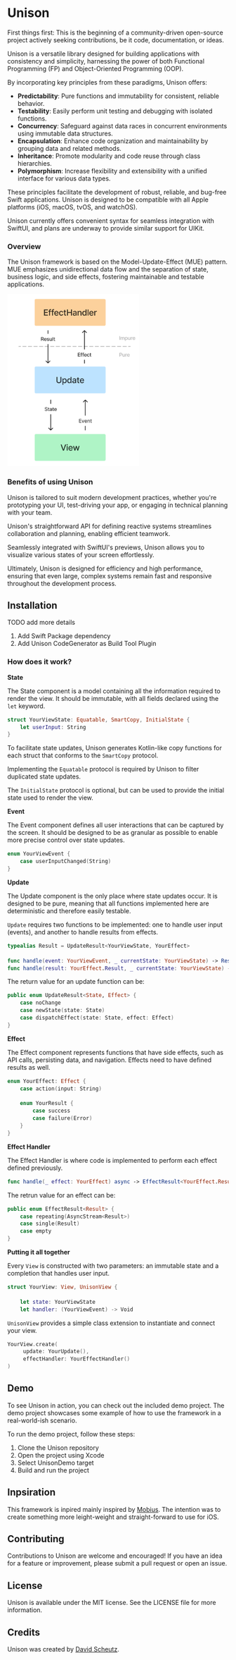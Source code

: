 # Unison

First things first: This is the beginning of a community-driven open-source project actively seeking contributions, be it code, documentation, or ideas.

Unison is a versatile library designed for building applications with consistency and simplicity, harnessing the power of both Functional Programming (FP) and Object-Oriented Programming (OOP). 

By incorporating key principles from these paradigms, Unison offers:

- **Predictability**: Pure functions and immutability for consistent, reliable behavior.
- **Testability**: Easily perform unit testing and debugging with isolated functions.
- **Concurrency**: Safeguard against data races in concurrent environments using immutable data structures.
- **Encapsulation**: Enhance code organization and maintainability by grouping data and related methods.
- **Inheritance**: Promote modularity and code reuse through class hierarchies.
- **Polymorphism**: Increase flexibility and extensibility with a unified interface for various data types.

These principles facilitate the development of robust, reliable, and bug-free Swift applications. Unison is designed to be compatible with all Apple platforms (iOS, macOS, tvOS, and watchOS).

Unison currently offers convenient syntax for seamless integration with SwiftUI, and plans are underway to provide similar support for UIKit.

### Overview

The Unison framework is based on the Model-Update-Effect (MUE) pattern. MUE emphasizes unidirectional data flow and the separation of state, business logic, and side effects, fostering maintainable and testable applications.

<img src="https://github.com/davidscheutz/Unison/blob/master/Unison.png" alt="Unison" width="300" height="390">

### Benefits of using Unison

Unison is tailored to suit modern development practices, whether you're prototyping your UI, test-driving your app, or engaging in technical planning with your team.

Unison's straightforward API for defining reactive systems streamlines collaboration and planning, enabling efficient teamwork.

Seamlessly integrated with SwiftUI's previews, Unison allows you to visualize various states of your screen effortlessly.

Ultimately, Unison is designed for efficiency and high performance, ensuring that even large, complex systems remain fast and responsive throughout the development process.

## Installation

TODO add more details
1. Add Swift Package dependency
2. Add Unison CodeGenerator as Build Tool Plugin

### How does it work?

**State**

The State component is a model containing all the information required to render the view. It should be immutable, with all fields declared using the `let` keyword.

```swift
struct YourViewState: Equatable, SmartCopy, InitialState {
    let userInput: String
}
```

To facilitate state updates, Unison generates Kotlin-like copy functions for each struct that conforms to the `SmartCopy` protocol.

Implementing the `Equatable` protocol is required by Unison to filter duplicated state updates. 

The `InitialState` protocol is optional, but can be used to provide the initial state used to render the view.

**Event**

The Event component defines all user interactions that can be captured by the screen. It should be designed to be as granular as possible to enable more precise control over state updates.

```swift
enum YourViewEvent {
    case userInputChanged(String)
}
```

**Update**

The Update component is the only place where state updates occur. It is designed to be pure, meaning that all functions implemented here are deterministic and therefore easily testable. 

`Update` requires two functions to be implemented: one to handle user input (events), and another to handle results from effects.

```swift
typealias Result = UpdateResult<YourViewState, YourEffect>

func handle(event: YourViewEvent, _ currentState: YourViewState) -> Result
func handle(result: YourEffect.Result, _ currentState: YourViewState) -> Result
```

The return value for an update function can be:

```swift
public enum UpdateResult<State, Effect> {
    case noChange
    case newState(state: State)
    case dispatchEffect(state: State, effect: Effect)
}
```

**Effect**

The Effect component represents functions that have side effects, such as API calls, persisting data, and navigation. Effects need to have defined results as well.

```swift
enum YourEffect: Effect {
    case action(input: String)
    
    enum YourResult {
        case success
        case failure(Error)
    }
}
```

**Effect Handler**

The Effect Handler is where code is implemented to perform each effect defined previously.

```swift
func handle(_ effect: YourEffect) async -> EffectResult<YourEffect.Result> {
```

The retrun value for an effect can be:

```swift
public enum EffectResult<Result> {
    case repeating(AsyncStream<Result>)
    case single(Result)
    case empty
}
```

**Putting it all together**

Every `View` is constructed with two parameters: an immutable state and a completion that handles user input.

```swift
struct YourView: View, UnisonView {
    
    let state: YourViewState
    let handler: (YourViewEvent) -> Void

```

`UnisonView` provides a simple class extension to instantiate and connect your view.

```swift
YourView.create(
     update: YourUpdate(),
     effectHandler: YourEffectHandler()
)
```

## Demo

To see Unison in action, you can check out the included demo project. The demo project showcases some example of how to use the framework in a real-world-ish scenario.

To run the demo project, follow these steps:

1. Clone the Unison repository
2. Open the project using Xcode
3. Select UnisonDemo target
4. Build and run the project

## Inpsiration

This framework is inpired mainly inspired by [Mobius](https://github.com/spotify/mobius). The intention was to create something more leight-weight and straight-forward to use for iOS.

## Contributing

Contributions to Unison are welcome and encouraged! If you have an idea for a feature or improvement, please submit a pull request or open an issue.

## License

Unison is available under the MIT license. See the LICENSE file for more information.

## Credits

Unison was created by [David Scheutz](https://www.linkedin.com/in/david-scheutz-192334157/).
